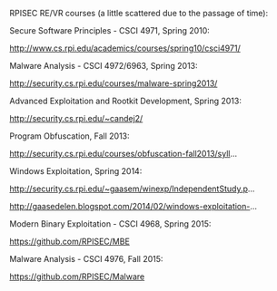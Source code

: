 RPISEC RE/VR courses (a little scattered due to the passage of time):

Secure Software Principles - CSCI 4971, Spring 2010:

http://www.cs.rpi.edu/academics/courses/spring10/csci4971/

Malware Analysis - CSCI 4972/6963, Spring 2013:

http://security.cs.rpi.edu/courses/malware-spring2013/

Advanced Exploitation and Rootkit Development, Spring 2013:

http://security.cs.rpi.edu/~candej2/

Program Obfuscation, Fall 2013:

http://security.cs.rpi.edu/courses/obfuscation-fall2013/syll...

Windows Exploitation, Spring 2014:

http://security.cs.rpi.edu/~gaasem/winexp/IndependentStudy.p...

http://gaasedelen.blogspot.com/2014/02/windows-exploitation-...

Modern Binary Exploitation - CSCI 4968, Spring 2015:

https://github.com/RPISEC/MBE

Malware Analysis - CSCI 4976, Fall 2015:

https://github.com/RPISEC/Malware
